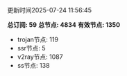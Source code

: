 更新时间2025-07-24 11:56:45

**总订阅: 59**
**总节点: 4834**
**有效节点: 1350**
- trojan节点: 119
- ssr节点: 5
- v2ray节点: 1087
- ss节点: 138
